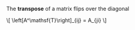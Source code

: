 The **transpose** of a matrix flips over the diagonal

\\[
\left[A^\mathsf{T}\right]\_{ij} = A\_{ji}
\\]